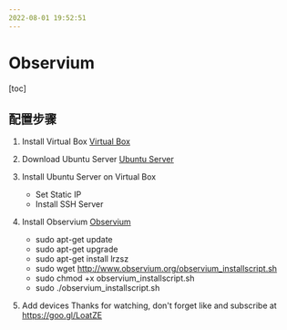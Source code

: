 ```yaml
---
2022-08-01 19:52:51
---
```


# Observium

[toc]

## 配置步骤
1. Install Virtual Box
 [Virtual Box](https://www.virtualbox.org/wiki/Downloads)

2. Download Ubuntu Server
 [Ubuntu Server](https://ubuntu.com/download/server)
 
3. Install Ubuntu Server on Virtual Box
     - Set Static IP
     - Install SSH Server

4. Install Observium
 [Observium](https://docs.observium.org/install_debian)
 
     - sudo apt-get update
     - sudo apt-get upgrade
     - sudo apt-get install lrzsz
     - sudo wget http://www.observium.org/observium_installscript.sh
     - sudo chmod +x observium_installscript.sh
     - sudo ./observium_installscript.sh

5. Add devices
Thanks for watching, don't forget like and subscribe at https://goo.gl/LoatZE
